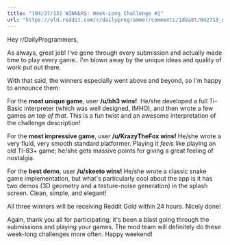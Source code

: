 ```yaml
---
title: "[04/27/13] WINNERS: Week-Long Challenge #1"
url: "https://old.reddit.com/r/dailyprogrammer/comments/1d9a8t/042713_winners_weeklong_challenge_1/"
---
```


Hey r/DailyProgrammers,

As always, great job! I've gone through every submission and actually made time to play every game.. I'm blown away by the unique ideas and quality of work put out there.

With that said, the winners especially went above and beyond, so I'm happy to announce them:

For the **most unique game**, user **/u/bh3 wins!**. He/she developed a full Ti-Basic interpreter (which was well designed, IMHO), and then wrote a few games *on top of that*. This is a fun twist and an awesome interpretation of the challenge description!

For the **most impressive game**, user **/u/KrazyTheFox wins!** He/she wrote a very fluid, very smooth standard platformer. Playing it _feels_ like playing an old TI-83+ game; he/she gets massive points for giving a great feeling of nostalgia.

For the **best demo**, user **/u/skeeto wins!** He/she wrote a classic snake game implementation, but what's particularly cool about the app is it has two demos (3D geometry and a texture-noise generation) in the splash screen. Clean, simple, and elegant!

All three winners will be receiving Reddit Gold within 24 hours. Nicely done!

Again, thank you all for participating; it's been a blast going through the submissions and playing your games. The mod team will definitely do these week-long challenges more often. Happy weekend!